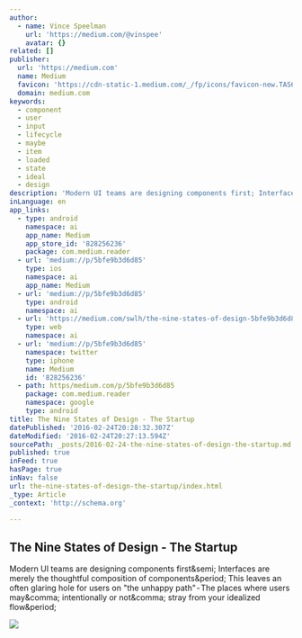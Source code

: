 ```yaml
---
author:
  - name: Vince Speelman
    url: 'https://medium.com/@vinspee'
    avatar: {}
related: []
publisher:
  url: 'https://medium.com'
  name: Medium
  favicon: 'https://cdn-static-1.medium.com/_/fp/icons/favicon-new.TAS6uQ-Y7kcKgi0xjcYHXw.ico'
  domain: medium.com
keywords:
  - component
  - user
  - input
  - lifecycle
  - maybe
  - item
  - loaded
  - state
  - ideal
  - design
description: 'Modern UI teams are designing components first; Interfaces are merely the thoughtful composition of components. This leaves an often glaring hole for users on "the unhappy path" - The places where users may, intentionally or not, stray from your idealized flow.'
inLanguage: en
app_links:
  - type: android
    namespace: ai
    app_name: Medium
    app_store_id: '828256236'
    package: com.medium.reader
  - url: 'medium://p/5bfe9b3d6d85'
    type: ios
    namespace: ai
    app_name: Medium
  - url: 'medium://p/5bfe9b3d6d85'
    type: android
    namespace: ai
  - url: 'https://medium.com/swlh/the-nine-states-of-design-5bfe9b3d6d85'
    type: web
    namespace: ai
  - url: 'medium://p/5bfe9b3d6d85'
    namespace: twitter
    type: iphone
    name: Medium
    id: '828256236'
  - path: https/medium.com/p/5bfe9b3d6d85
    package: com.medium.reader
    namespace: google
    type: android
title: The Nine States of Design - The Startup
datePublished: '2016-02-24T20:28:32.307Z'
dateModified: '2016-02-24T20:27:13.594Z'
sourcePath: _posts/2016-02-24-the-nine-states-of-design-the-startup.md
published: true
inFeed: true
hasPage: true
inNav: false
url: the-nine-states-of-design-the-startup/index.html
_type: Article
_context: 'http://schema.org'

---
```

<article style=""><h1>The Nine States of Design - The Startup</h1><p>Modern UI teams are designing components first&amp;semi; Interfaces are merely the thoughtful composition of components&amp;period; This leaves an often glaring hole for users on "the unhappy path" - The places where users may&amp;comma; intentionally or not&amp;comma; stray from your idealized flow&amp;period;</p><img src="https://cdn-images-1.medium.com/max/800/1*sk90HfKPbvisYcFsYjMm0A.png" /></article>